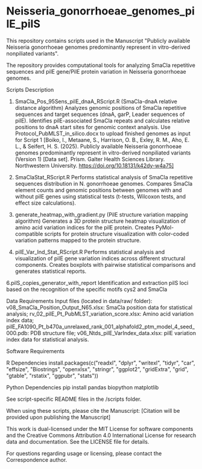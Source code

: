 # Neisseria_gonorrhoeae_genomes_pilE_pilS
This repository contains scripts used in the Manuscript "Publicly available Neisseria gonorrhoeae genomes predominantly represent in vitro-derived nonpiliated variants".

The repository provides computational tools for analyzing SmaCla repetitive sequences and pilE gene/PilE protein variation in Neisseria gonorrhoeae genomes.

Scripts Description

1. SmaCla_Pos_95Sens_pilE_dnaA_RScript.R (SmaCla-dnaA relative distance  algorithm)
Analyzes genomic positions of SmaCla repetitive sequences and target sequences (dnaA, garP, Leader sequences of pilE). Identifies pilE-associated SmaCla repeats and calculates relative positions to dnaA start sites for genomic context analysis.
Use Protocol_PubMLST_in_silico.docx to upload finished genomes as input for Script 1 [Boiko, I., Metaane, S., Harrison, O. B., Exley, R. M., Aho, E. L., & Seifert, H. S. (2025). Publicly available Neisseria gonorrhoeae genomes predominantly represent in vitro-derived nonpiliated variants (Version 1) [Data set]. Prism. Galter Health Sciences Library. Northwestern University. https://doi.org/10.18131/k42dy-w4a75]

3. SmaClaStat_RScript.R
Performs statistical analysis of SmaCla repetitive sequences distribution in N. gonorrhoeae genomes. Compares SmaCla element counts and genomic positions between genomes with and without pilE genes using statistical tests (t-tests, Wilcoxon tests, and effect size calculations).

4. generate_heatmap_with_gradient.py (PilE structure variation mapping algorithm)
Generates a 3D protein structure heatmap visualization of amino acid variation indices for the pilE protein. Creates PyMol-compatible scripts for protein structure visualization with color-coded variation patterns mapped to the protein structure.

5. pilE_Var_Ind_Stat_RScript.R
Performs statistical analysis and visualization of pilE gene variation indices across different structural components. Creates boxplots with pairwise statistical comparisons and generates statistical reports.

6.pilS_copies_generator_with_report
Identification and extraction pilS loci based on the recognition of the specific motifs cys2 and SmaCla

Data Requirements
Input files (located in data/raw/ folder):
v08_SmaCla_Position_Output_N65.xlsx: SmaCla position data for statistical analysis;
rv_02_pilE_Pt_PubMLST_variation_score.xlsx: Amino acid variation index data;
pilE_FA1090_Pt_b470a_unrelaxed_rank_001_alphafold2_ptm_model_4_seed_000.pdb: PDB structure file;
v06_Ntds_pilE_VarIndex_data.xlsx: pilE variation index data for statistical analysis.

Software Requirements

R Dependencies
install.packages(c("readxl", "dplyr", "writexl", "tidyr", "car", "effsize", 
                   "Biostrings", "openxlsx", "stringr", "ggplot2", "gridExtra", 
                   "grid", "gtable", "rstatix", "ggpubr", "stats"))

Python Dependencies
pip install pandas biopython matplotlib

See script-specific README files in the /scripts folder.

When using these scripts, please cite the  Manuscript: [Citation will be provided upon publishing the Manuscript]

This work is dual-licensed under the MIT License for software components and the Creative Commons Attribution 4.0 International License for research data and documentation. See the LICENSE file for details.

For questions regarding usage or licensing, please contact the Correspondence author.
